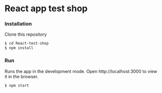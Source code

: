 # React app test shop
### Installation
Clone this repository
```sh
$ cd React-test-shop
$ npm install
```
### Run
Runs the app in the development mode. Open http://localhost:3000 to view it in the browser.
```sh
$ npm start
```
